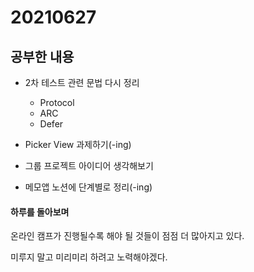 # 20210627

## 공부한 내용
+ 2차 테스트 관련 문법 다시 정리
  - Protocol
  - ARC
  - Defer

+ Picker View 과제하기(-ing)

+ 그룹 프로젝트 아이디어 생각해보기

+ 메모앱 노션에 단계별로 정리(-ing)

#### 하루를 돌아보며
온라인 캠프가 진행될수록 해야 될 것들이 점점 더 많아지고 있다.

미루지 말고 미리미리 하려고 노력해야겠다.
